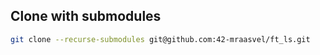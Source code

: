 ## Clone with submodules
```Bash
git clone --recurse-submodules git@github.com:42-mraasvel/ft_ls.git
```
